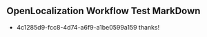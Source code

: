 ## OpenLocalization Workflow Test MarkDown
* 4c1285d9-fcc8-4d74-a6f9-a1be0599a159 
thanks!<!--HONumber=Mar16_HO2-->
